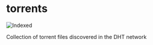 torrents 
========
![Indexed](https://img.shields.io/badge/indexed-2092-blue)

Collection of torrent files discovered in the DHT network
